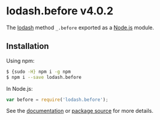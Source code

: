# lodash.before v4.0.2

The [lodash](https://lodash.com/) method `_.before` exported as a [Node.js](https://nodejs.org/) module.

## Installation

Using npm:
```bash
$ {sudo -H} npm i -g npm
$ npm i --save lodash.before
```

In Node.js:
```js
var before = require('lodash.before');
```

See the [documentation](https://lodash.com/docs#before) or [package source](https://github.com/lodash/lodash/blob/4.0.2-npm-packages/lodash.before) for more details.
